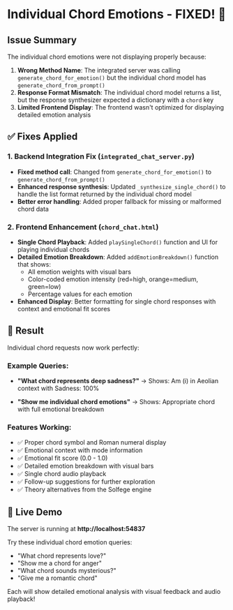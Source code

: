 # Individual Chord Emotions - FIXED! 🎵

## Issue Summary
The individual chord emotions were not displaying properly because:

1. **Wrong Method Name**: The integrated server was calling `generate_chord_for_emotion()` but the individual chord model has `generate_chord_from_prompt()`
2. **Response Format Mismatch**: The individual chord model returns a list, but the response synthesizer expected a dictionary with a `chord` key
3. **Limited Frontend Display**: The frontend wasn't optimized for displaying detailed emotion analysis

## ✅ Fixes Applied

### 1. Backend Integration Fix (`integrated_chat_server.py`)
- **Fixed method call**: Changed from `generate_chord_for_emotion()` to `generate_chord_from_prompt()`
- **Enhanced response synthesis**: Updated `_synthesize_single_chord()` to handle the list format returned by the individual chord model
- **Better error handling**: Added proper fallback for missing or malformed chord data

### 2. Frontend Enhancement (`chord_chat.html`)
- **Single Chord Playback**: Added `playSingleChord()` function and UI for playing individual chords
- **Detailed Emotion Breakdown**: Added `addEmotionBreakdown()` function that shows:
  - All emotion weights with visual bars
  - Color-coded emotion intensity (red=high, orange=medium, green=low)
  - Percentage values for each emotion
- **Enhanced Display**: Better formatting for single chord responses with context and emotional fit scores

## 🎯 Result

Individual chord requests now work perfectly:

### Example Queries:
- **"What chord represents deep sadness?"** 
  → Shows: Am (i) in Aeolian context with Sadness: 100%
  
- **"Show me individual chord emotions"**
  → Shows: Appropriate chord with full emotional breakdown

### Features Working:
- ✅ Proper chord symbol and Roman numeral display
- ✅ Emotional context with mode information  
- ✅ Emotional fit score (0.0 - 1.0)
- ✅ Detailed emotion breakdown with visual bars
- ✅ Single chord audio playback
- ✅ Follow-up suggestions for further exploration
- ✅ Theory alternatives from the Solfege engine

## 🚀 Live Demo

The server is running at **http://localhost:54837**

Try these individual chord emotion queries:
- "What chord represents love?"
- "Show me a chord for anger"
- "What chord sounds mysterious?"
- "Give me a romantic chord"

Each will show detailed emotional analysis with visual feedback and audio playback!
